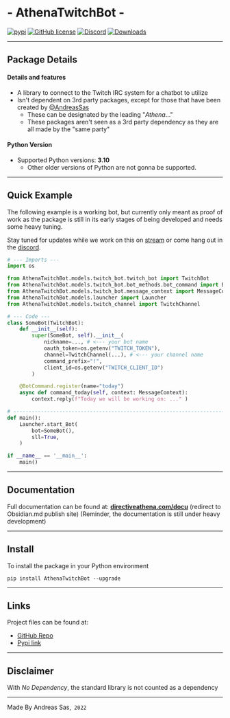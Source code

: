 # - AthenaTwitchBot -
[![pypi](https://img.shields.io/pypi/v/AthenaTwitchBot)](https://pypi.org/project/AthenaTwitchBot/) [![GitHub license](https://img.shields.io/github/license/DirectiveAthena/AthenaTwitchBot)](https://github.com/DirectiveAthena/VerSC-AthenaColor/blob/master/LICENSE) [![Discord](https://img.shields.io/discord/814599159926620160?color=maroon)](https://discord.gg/6JcDbhXkCH) [![Downloads](https://pepy.tech/badge/athenatwitchbot)](https://pepy.tech/project/athenatwitchbot)

--- 
## Package Details
#### Details and features 
- A library to connect to the Twitch IRC system for a chatbot to utilize 
- Isn't dependent on 3rd party packages, except for those that have been created by [@AndreasSas](https://github.com/AndreasSas)
  - These can be designated by the leading "*Athena*..."
  - These packages aren't seen as a 3rd party dependency as they are all made by the "same party"

#### Python Version
- Supported Python versions: **3.10**
  - Other older versions of Python are not gonna be supported. 

---
## Quick Example
The following example is a working bot, but currently only meant as proof of work as the package is still in its early stages of being developed and needs some heavy tuning.

Stay tuned for updates while we work on this on [stream](https://www.twitch.tv/directiveathena) or come hang out in the [discord](https://discord.com/invite/6JcDbhXkCH).

```python
# --- Imports ---
import os

from AthenaTwitchBot.models.twitch_bot.twitch_bot import TwitchBot
from AthenaTwitchBot.models.twitch_bot.bot_methods.bot_command import BotCommand
from AthenaTwitchBot.models.twitch_bot.message_context import MessageContext
from AthenaTwitchBot.models.launcher import Launcher
from AthenaTwitchBot.models.twitch_channel import TwitchChannel

# --- Code ---
class SomeBot(TwitchBot):
    def __init__(self):
        super(SomeBot, self).__init__(
            nickname=..., # <--- your bot name
            oauth_token=os.getenv("TWITCH_TOKEN"),
            channel=TwitchChannel(...), # <--- your channel name
            command_prefix="!",
            client_id=os.getenv("TWITCH_CLIENT_ID")
        )

    @BotCommand.register(name="today")
    async def command_today(self, context: MessageContext):
        context.reply(f"Today we will be working on: ..." )

# -----------------------------------------------------------------------------
def main():
    Launcher.start_Bot(
        bot=SomeBot(),
        sll=True,
    )

if __name__ == '__main__':
    main()

```

---
## Documentation
Full documentation can be found at:
**[directiveathena.com/docu](https://publish.obsidian.md/directiveathena/)** (redirect to Obsidian.md publish site)
(Reminder, the documentation is still under heavy development)

---
## Install
To install the package in your Python environment

```
pip install AthenaTwitchBot --upgrade
```

---

## Links 
Project files can be found at:    
- [GitHub Repo](https://github.com/DirectiveAthena/AthenaTwitchBot)     
- [Pypi link](https://pypi.org/project/AthenaTwitchBot/)    

---

## Disclaimer
With  *No Dependency*, the standard library is not counted as a dependency

---
Made By Andreas Sas,` 2022`
